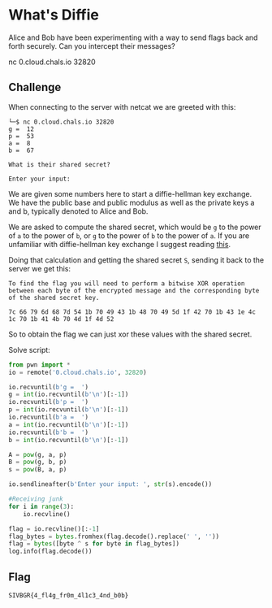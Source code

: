 # What's Diffie

Alice and Bob have been experimenting with a way to send flags back and forth securely. Can you intercept their messages?

nc 0.cloud.chals.io 32820

## Challenge

When connecting to the server with netcat we are greeted with this:
```
└─$ nc 0.cloud.chals.io 32820
g =  12
p =  53
a =  8
b =  67

What is their shared secret?

Enter your input: 
```

We are given some numbers here to start a diffie-hellman key exchange. We have the public base and public modulus as well as the private keys a and b, typically denoted to Alice and Bob.

We are asked to compute the shared secret, which would be `g` to the power of `a` to the power of `b`, or `g` to the power of `b` to the power of `a`. If you are unfamiliar with diffie-hellman key exchange I suggest reading [this](https://en.wikipedia.org/wiki/Diffie%E2%80%93Hellman_key_exchange).

Doing that calculation and getting the shared secret `S`, sending it back to the server we get this:
```
To find the flag you will need to perform a bitwise XOR operation between each byte of the encrypted message and the corresponding byte of the shared secret key.

7c 66 79 6d 68 7d 54 1b 70 49 43 1b 48 70 49 5d 1f 42 70 1b 43 1e 4c 1c 70 1b 41 4b 70 4d 1f 4d 52
```

So to obtain the flag we can just xor these values with the shared secret.

Solve script:
```python
from pwn import *
io = remote('0.cloud.chals.io', 32820)

io.recvuntil(b'g =  ')
g = int(io.recvuntil(b'\n')[:-1])
io.recvuntil(b'p =  ')
p = int(io.recvuntil(b'\n')[:-1])
io.recvuntil(b'a =  ')
a = int(io.recvuntil(b'\n')[:-1])
io.recvuntil(b'b =  ')
b = int(io.recvuntil(b'\n')[:-1])

A = pow(g, a, p)
B = pow(g, b, p)
s = pow(B, a, p)

io.sendlineafter(b'Enter your input: ', str(s).encode())

#Receiving junk
for i in range(3):
    io.recvline()

flag = io.recvline()[:-1]
flag_bytes = bytes.fromhex(flag.decode().replace(' ', ''))
flag = bytes([byte ^ s for byte in flag_bytes])
log.info(flag.decode())
```

## Flag

`SIVBGR{4_fl4g_fr0m_4l1c3_4nd_b0b}`